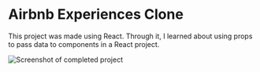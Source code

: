 # Airbnb Experiences Clone

This project was made using React. Through it, I learned about using props to pass data to components in a React project.

![Screenshot of completed project](https://user-images.githubusercontent.com/24803299/163497158-7d74b8b9-0d7e-4d65-a999-b460058353c0.jpeg)

